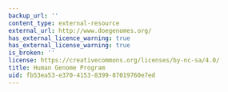 ```yaml
---
backup_url: ''
content_type: external-resource
external_url: http://www.doegenomes.org/
has_external_licence_warning: true
has_external_license_warning: true
is_broken: ''
license: https://creativecommons.org/licenses/by-nc-sa/4.0/
title: Human Genome Program
uid: fb53ea53-e370-4153-8399-87019760e7ed
---
```

